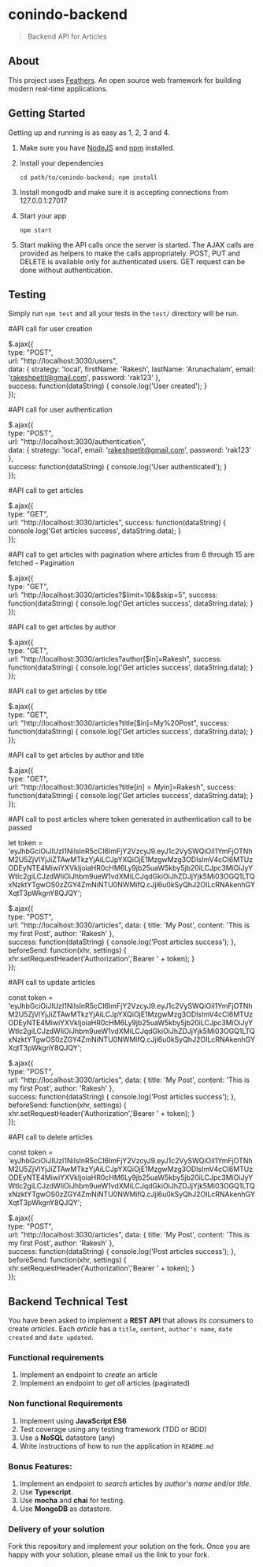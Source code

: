 # conindo-backend

> Backend API for Articles

## About

This project uses [Feathers](http://feathersjs.com). An open source web framework for building modern real-time applications.

## Getting Started

Getting up and running is as easy as 1, 2, 3 and 4.

1. Make sure you have [NodeJS](https://nodejs.org/) and [npm](https://www.npmjs.com/) installed.
2. Install your dependencies

    ```
    cd path/to/conindo-backend; npm install
    ```
3. Install mongodb and make sure it is accepting connections from 127.0.0.1:27017
4. Start your app

    ```
    npm start
    ```
5. Start making the API calls once the server is started. The AJAX calls are provided as helpers to make the calls appropriately. POST, PUT and DELETE is available only for authenticated users. GET request can be done without authentication.

## Testing

Simply run `npm test` and all your tests in the `test/` directory will be run.


#API call for user creation

$.ajax({  
            type: "POST",  
            url: "http://localhost:3030/users",  
            data: {
  strategy: 'local',
  firstName: 'Rakesh',
  lastName: 'Arunachalam',
  email: 'rakeshpetit@gmail.com',
  password: 'rak123'
},  
            success: function(dataString) { 
                console.log('User created'); 
            }  
        });

#API call for user authentication

$.ajax({  
            type: "POST",  
            url: "http://localhost:3030/authentication",  
            data: {
  strategy: 'local',
  email: 'rakeshpetit@gmail.com',
  password: 'rak123'
},  
            success: function(dataString) { 
                console.log('User authenticated'); 
            }  
        });    

#API call to get articles

$.ajax({  
            type: "GET",  
            url: "http://localhost:3030/articles",
            success: function(dataString) { 
                console.log('Get articles success', dataString.data); 
            }  
        });

#API call to get articles with pagination where articles from 6 through 15 are fetched - Pagination

$.ajax({  
            type: "GET",  
            url: "http://localhost:3030/articles?$limit=10&$skip=5",
            success: function(dataString) { 
                console.log('Get articles success', dataString.data); 
            }  
        });      

#API call to get articles by author

$.ajax({  
            type: "GET",  
            url: "http://localhost:3030/articles?author[$in]=Rakesh",
            success: function(dataString) { 
                console.log('Get articles success', dataString.data); 
            }  
        }); 

#API call to get articles by title

$.ajax({  
            type: "GET",  
            url: "http://localhost:3030/articles?title[$in]=My%20Post",
            success: function(dataString) { 
                console.log('Get articles success', dataString.data); 
            }  
        });

#API call to get articles by author and title

$.ajax({  
            type: "GET",  
            url: "http://localhost:3030/articles?title[$in]=My%20Post&author[$in]=Rakesh",
            success: function(dataString) { 
                console.log('Get articles success', dataString.data); 
            }  
        });

#API call to post articles where token generated in authentication call to be passed

let token = 'eyJhbGciOiJIUzI1NiIsInR5cCI6ImFjY2VzcyJ9.eyJ1c2VySWQiOiI1YmFjOTNhM2U5ZjVlYjJiZTAwMTkzYjAiLCJpYXQiOjE1MzgwMzg3ODIsImV4cCI6MTUzODEyNTE4MiwiYXVkIjoiaHR0cHM6Ly9jb25uaW5kby5jb20iLCJpc3MiOiJyYWtlc2giLCJzdWIiOiJhbm9ueW1vdXMiLCJqdGkiOiJhZDJjYjk5Mi03OGQ1LTQxNzktYTgwOS0zZGY4ZmNiNTU0NWMifQ.cJjl6u0kSyQhJ2OILcRNAkenhGYXqtT3pWkgnY8QJQY';

$.ajax({  
            type: "POST",  
            url: "http://localhost:3030/articles",
            data: {
  title: 'My Post',
  content: 'This is my first Post',
  author: 'Rakesh'
},  
            success: function(dataString) { 
                console.log('Post articles success'); 
            },            
  beforeSend: function(xhr, settings) { xhr.setRequestHeader('Authorization','Bearer ' + token); }  
        });    

#API call to update articles

const token = 'eyJhbGciOiJIUzI1NiIsInR5cCI6ImFjY2VzcyJ9.eyJ1c2VySWQiOiI1YmFjOTNhM2U5ZjVlYjJiZTAwMTkzYjAiLCJpYXQiOjE1MzgwMzg3ODIsImV4cCI6MTUzODEyNTE4MiwiYXVkIjoiaHR0cHM6Ly9jb25uaW5kby5jb20iLCJpc3MiOiJyYWtlc2giLCJzdWIiOiJhbm9ueW1vdXMiLCJqdGkiOiJhZDJjYjk5Mi03OGQ1LTQxNzktYTgwOS0zZGY4ZmNiNTU0NWMifQ.cJjl6u0kSyQhJ2OILcRNAkenhGYXqtT3pWkgnY8QJQY';

$.ajax({  
            type: "POST",  
            url: "http://localhost:3030/articles",
            data: {
  title: 'My Post',
  content: 'This is my first Post',
  author: 'Rakesh'
},  
            success: function(dataString) { 
                console.log('Post articles success'); 
            },            
  beforeSend: function(xhr, settings) { xhr.setRequestHeader('Authorization','Bearer ' + token); }  
        }); 

#API call to delete articles

const token = 'eyJhbGciOiJIUzI1NiIsInR5cCI6ImFjY2VzcyJ9.eyJ1c2VySWQiOiI1YmFjOTNhM2U5ZjVlYjJiZTAwMTkzYjAiLCJpYXQiOjE1MzgwMzg3ODIsImV4cCI6MTUzODEyNTE4MiwiYXVkIjoiaHR0cHM6Ly9jb25uaW5kby5jb20iLCJpc3MiOiJyYWtlc2giLCJzdWIiOiJhbm9ueW1vdXMiLCJqdGkiOiJhZDJjYjk5Mi03OGQ1LTQxNzktYTgwOS0zZGY4ZmNiNTU0NWMifQ.cJjl6u0kSyQhJ2OILcRNAkenhGYXqtT3pWkgnY8QJQY';

$.ajax({  
            type: "POST",  
            url: "http://localhost:3030/articles",
            data: {
  title: 'My Post',
  content: 'This is my first Post',
  author: 'Rakesh'
},  
            success: function(dataString) { 
                console.log('Post articles success'); 
            },            
  beforeSend: function(xhr, settings) { xhr.setRequestHeader('Authorization','Bearer ' + token); }  
        });   


## Backend Technical Test

You have been asked to implement a __REST API__ that allows its consumers to create *articles*. Each *article* has a `title`, `content`, `author's name`, `date created` and `date updated`.

### Functional requirements

1. Implement an endpoint to *create* an article
2. Implement an endpoint to *get all* articles (paginated)

### Non functional Requirements

1. Implement using **JavaScript ES6**
2. Test coverage using any testing framework (TDD or BDD)
3. Use a **NoSQL** datastore (any)
4. Write instructions of how to run the application in `README.md`

### Bonus Features:

1. Implement an endpoint to *search* articles by *author's name* and/or *title*.
2. Use **Typescript**.
3. Use **mocha** and **chai** for testing.
4. Use **MongoDB** as datastore.

### Delivery of your solution

Fork this repository and implement your solution on the fork. Once you are happy with your solution, please email us the link to your fork.            